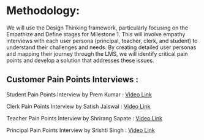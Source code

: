 # Methodology:

We will use the Design Thinking framework, particularly focusing on the Empathize and Define
stages for Milestone 1. This will involve empathy interviews with each user persona (principal,
teacher, clerk, and student) to understand their challenges and needs. By creating detailed user
personas and mapping their journey through the LMS, we will identify critical pain points and
develop a solution that addresses these issues.


## Customer Pain Points Interviews :
Student Pain Points Interview by Prem Kumar : [Video Link](https://youtu.be/Xo1_2QfuWI0)

Clerk Pain Points Interview by Satish Jaiswal : [Video Link](https://youtu.be/gu-eJ5ZwmlM)

Teacher Pain Points Interview by Shrirang Sapate : [Video Link](https://youtu.be/sN7PkaV70bo)

Principal Pain Points Interview by Srishti Singh : [Video Link](https://youtu.be/e7xA3KeoEeE)
